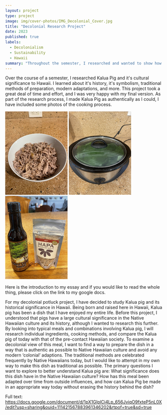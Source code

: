 ```yaml
---
layout: project
type: project
image: img/cover-photos/IMG_Decolonial_Cover.jpg
title: "Decolonial Research Project"
date: 2023
published: true
labels:
  - Decolonialism
  - Sustainability
  - Hawaii
summary: "Throughout the semester, I researched and wanted to show how Kalua Pig could be viewed as a decolonial food for Native Hawaiians."
---
```


Over the course of a semester, I researched Kalua Pig and it's cultural significance to Hawaii. I learned about it's history, it's symbolism, traditional methods of preparation, modern adaptations, and more. This project took a great deal of time and effort, and I was very happy with my final version. As part of the research process, I made Kalua Pig as authentically as I could, I have included some photos of the cooking process.

<div class="text-center p-4">
  <img width="200px" src="../img/decolonial/IMG_6653.jpg" class="img-thumbnail" >
  <img width="200px" src="../img/decolonial/IMG_6650.jpg" class="img-thumbnail" >
  <img width="200px" src="../img/decolonial/IMG_6647.jpg" class="img-thumbnail" >
</div>

Here is the introduction to my essay and if you would like to read the whole thing, please click on the link to my google docs.

  For my decolonial potluck project, I have decided to study Kalua pig and its historical significance in Hawaii. Being born and raised here in Hawaii, Kalua pig has been a dish that I have enjoyed my entire life. Before this project, I understood that pigs have a large cultural significance in the Native Hawaiian culture and its history, although I wanted to research this further. By looking into typical meals and combinations involving Kalua pig, I will research individual ingredients, cooking methods, and compare the Kalua pig of today with that of the pre-contact Hawaiian society. To examine a decolonial view of this meal, I want to find a way to prepare the dish in a way that is authentic as possible to Native Hawaiian culture and avoid any modern ‘colonial’ adaptions. The traditional methods are celebrated frequently by Native Hawaiians today, but I would like to attempt in my own way to make this dish as traditional as possible. The primary questions I want to explore to better understand Kalua pig are: What significance does this dish have in the Native Hawaiian culture? How has this meal been adapted over time from outside influences, and how can Kalua Pig be made in an appropriate way today without erasing the history behind the dish?


Full text: https://docs.google.com/document/d/1pX1GIplCi4Lp_656JviqO9fxteP5nL0X/edit?usp=sharing&ouid=111421567883961346202&rtpof=true&sd=true
